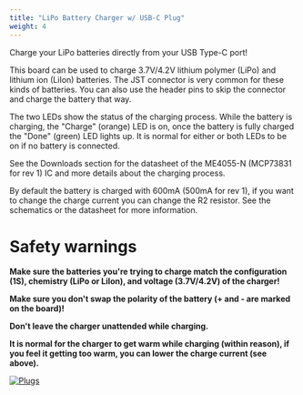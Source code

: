 ```yaml
---
title: "LiPo Battery Charger w/ USB-C Plug"
weight: 4
---
```


Charge your LiPo batteries directly from your USB Type-C port!

This board can be used to charge 3.7V/4.2V lithium polymer (LiPo) and lithium ion (LiIon) batteries. The JST connector is very common for these kinds of batteries. You can also use the header pins to skip the connector and charge the battery that way.

The two LEDs show the status of the charging process. While the battery is charging, the "Charge" (orange) LED is on, once the battery is fully charged the "Done" (green) LED lights up. It is normal for either or both LEDs to be on if no battery is connected.

See the Downloads section for the datasheet of the ME4055-N (MCP73831 for rev 1) IC and more details about the charging process.

By default the battery is charged with 600mA (500mA for rev 1), if you want to change the charge current you can change the R2 resistor. See the schematics or the datasheet for more information.

# Safety warnings

**Make sure the batteries you're trying to charge match the configuration (1S), chemistry (LiPo or LiIon), and voltage (3.7V/4.2V) of the charger!**

**Make sure you don't swap the polarity of the battery (+ and - are marked on the board)!**

**Don't leave the charger unattended while charging.**

**It is normal for the charger to get warm while charging (within reason), if you feel it getting too warm, you can lower the charge current (see above).**

<div class="container">

[![Plugs](/docs/usb-c-lipo/perspective.jpg)](/docs/usb-c-lipo/perspective.jpg)

</div>
